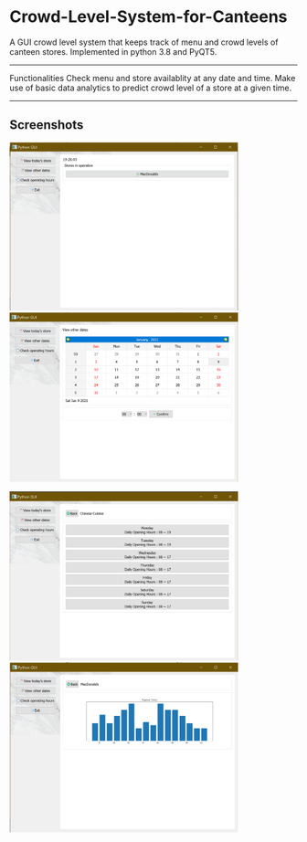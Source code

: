 # Crowd-Level-System-for-Canteens
A GUI crowd level system that keeps track of menu and crowd levels of canteen stores. Implemented in python 3.8 and PyQT5. 

--- 
Functionalities
Check menu and store availablity at any date and time.
Make use of basic data analytics to predict crowd level of a store at a given time.

---
## Screenshots
<p float="left">
  <img src="https://github.com/RichardYCX/Crowd-Level-System-for-Canteens/blob/main/main.png?raw=true" width="400"/>
  <img src="https://github.com/RichardYCX/Crowd-Level-System-for-Canteens/blob/main/calender.png?raw=true" width="400"/>
</p>
<p float="left">
  <img src="https://github.com/RichardYCX/Crowd-Level-System-for-Canteens/blob/main/opening%20hours.png?raw=true" width="400"/>
  <img src="https://github.com/RichardYCX/Crowd-Level-System-for-Canteens/blob/main/peak%20hours.png?raw=true" width="400"/>
</p>
